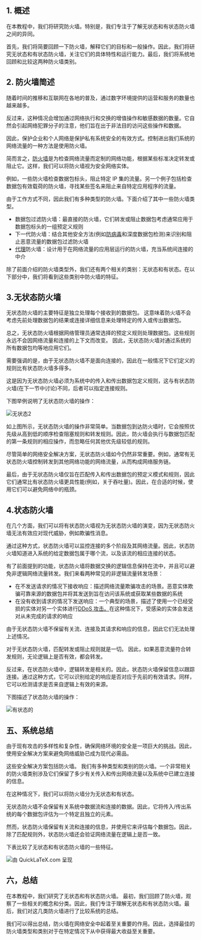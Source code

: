 ## 1. 概述

在本教程中，我们将研究防火墙。特别是，我们专注于了解无状态和有状态防火墙之间的异同。

首先，我们将简要回顾一下防火墙，解释它们的目标和一般操作。因此，我们将研究无状态和有状态防火墙，关注它们的具体特性和运行能力。最后，我们将系统地回顾和比较这两种防火墙类别。

## 2. 防火墙简述

随着时间的推移和互联网在各地的普及，通过数字环境提供的运营和服务的数量也越来越多。

反过来，这种情况会增加通过网络执行和交换的增值操作和敏感数据的数量。它自然会引起网络犯罪分子的注意，他们旨在出于非法目的访问这些操作和数据。

因此，保护企业和个人网络是保护私有系统安全的有效方式。控制进出我们系统的网络流量的一种方法是使用防火墙。

简而言之，[防火墙](https://www.baeldung.com/cs/firewalls-intro)是为检查网络流量而定制的网络功能，根据某些标准决定转发或阻止它。这样，我们可以将防火墙视为安全网络实体。

例如，一些防火墙检查数据包标头，阻止特定 IP 集的流量。另一个例子包括检查数据包有效载荷的防火墙，寻找某些签名来阻止来自特定应用程序的流量。

由于工作方式不同，因此我们有多种类型的防火墙。下面介绍了其中一些防火墙类型。

-   数据包过滤防火墙：最直接的防火墙，它们转发或阻止数据包考虑通常应用于数据包标头的一组预定义规则
-   下一代防火墙：结合其他安全方法(例如[防病毒](https://www.baeldung.com/cs/antiviruses)和深度数据包检测)来识别和阻止恶意流量的数据包过滤防火墙
-   [代理](https://www.baeldung.com/cs/proxy-vs-reverse-proxy)防火墙：设计用于在网络流量的应用层运行的防火墙，充当系统间连接的中介

除了前面介绍的防火墙类型外，我们还有两个相关的类别：无状态和有状态。在以下部分中，我们将看到这些类别中防火墙的特征。

## 3.无状态防火墙

无状态防火墙的主要特征是独立处理每个接收到的数据包。 这意味着防火墙不会考虑先前处理数据包的结果或连接详细信息来处理特定的传入或传出数据包。

总之，无状态防火墙根据网络管理员通常选择的预定义规则处理数据包。这些规则永远不会因网络流量和连接的上下文而改变。 因此，无状态防火墙对通过系统的所有数据包均等地应用它们。

需要强调的是，由于无状态防火墙不是面向连接的，因此在一般情况下它们定义的规则比有状态防火墙多得多。

这是因为无状态防火墙必须为系统中的传入和传出数据包定义规则，这与有状态防火墙(在下一节中讨论)不同，后者可以指定连接规则。

下图举例说明了无状态防火墙的操作：

![无状态2](https://www.baeldung.com/wp-content/uploads/sites/4/2022/07/Stateless2.png)

如上图所示，无状态防火墙的操作非常简单。当数据包到达防火墙时，它会按照优先级从高到低的顺序检查阻塞规则和转发规则。因此，防火墙会执行与数据包匹配的第一条规则的相应操作，而忽略任何其他优先级较低的规则。

尽管简单的网络安全解决方案，无状态防火墙如今仍然非常重要。例如，通常有无状态防火墙控制转发到其他网络功能的网络流量，从而构成网络服务链。

最后，由于无状态防火墙仅旨在匹配传入和传出数据包的预定义模式和规则，因此它们通常比有状态防火墙更具性能(例如，关于吞吐量)。因此，在合适的时候，使用它们可以避免网络中的瓶颈。

## 4.状态防火墙

在几个方面，我们可以将有状态防火墙视为无状态防火墙的演变，因为无状态防火墙无法有效应对现代威胁，例如欺骗性消息。

通过这种方式，状态防火墙可以监控连接的多个阶段及其网络流量。因此，状态防火墙知道进入系统的给定数据包属于哪个流，以及该流的相应连接的状态。

有了前面提到的功能，状态防火墙将数据交换的逻辑信息保持在流中，并且可以避免非逻辑网络流量转发。我们来看两种常见的非逻辑流量转发场景：

-   在不发送请求的情况下接收响应：描述网络流量欺骗攻击的场景。恶意实体欺骗可靠来源的数据包并将其发送到旨在访问该系统或获取某些数据的系统
-   在没有收到请求的情况下发送响应：一个典型的场景，描述了使用一个已经受损的实体对另一个实体进行[DDoS 攻击。](https://www.baeldung.com/cs/dos-vs-ddos-attacks)在这种情况下，受感染的实体会发送对从未完成的请求的响应

由于无状态防火墙不保留有关流、连接及其请求和响应的信息，因此它们无法处理上述情况。

对于无状态防火墙，匹配转发或阻止规则就是一切。 因此，如果恶意流量符合转发规则，无论逻辑上是否有效，都会转发。

反过来，在状态防火墙中，逻辑转发是相关的。因此，状态防火墙保留信息以跟踪连接。通过这种方式，它可以识别给定的响应是否对应于先前的有效请求。同样，它可以检测请求是否来自逻辑上有效的来源。

下图描述了状态防火墙的操作：

![有状态的](https://www.baeldung.com/wp-content/uploads/sites/4/2022/07/Stateful.png)

## 五、系统总结

由于现有攻击的多样性和复杂性，确保网络环境的安全是一项巨大的挑战。因此，使用安全解决方案来避免网络威胁已成为现代必需品。

这些安全解决方案包括防火墙。 我们有多种类型和类别的防火墙。一个非常相关的防火墙类别涉及它们保留了多少有关传入和传出网络流量以及系统中已建立连接的信息。

在这种情况下，我们可以将防火墙分为无状态和有状态。

无状态防火墙不会保留有关系统中数据流和连接的数据。因此，它将传入/传出系统的每个数据包评估为一个特定且独立的元素。

然而，状态防火墙保留有关流和连接的信息，并使用它来评估每个数据包。因此，除了匹配规则外，状态防火墙还会验证网络流量在逻辑上是否一致。

下表比较了无状态和有状态防火墙的一些特征。

![由 QuickLaTeX.com 呈现](https://www.baeldung.com/wp-content/ql-cache/quicklatex.com-7093bf971819ac5642a9d47370ebaff6_l3.svg)

## 六，总结

在本教程中，我们研究了无状态和有状态防火墙。 最初，我们回顾了防火墙，观察了一些相关的概念和分类。因此，我们专注于理解无状态和有状态防火墙。最后，我们对这几类防火墙进行了比较系统的总结。

我们可以得出总结，防火墙在网络安全中起着至关重要的作用。因此，选择最佳的防火墙类型和类别对于在特定情况下从中获得最大收益至关重要。